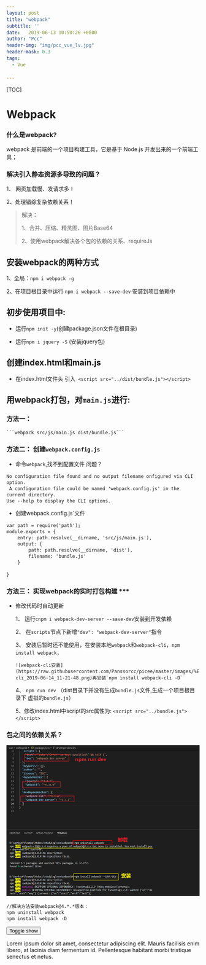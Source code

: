 ```yaml
---
layout: post
title: "webpack"
subtitle: ''
date:   2019-06-13 10:50:26 +0800
author: "Pcc"
header-img: "img/pcc_vue_lv.jpg"
header-mask: 0.3
tags:
  - Vue

---
```

[TOC]
#  Webpack

### 什么是webpack?

webpack 是前端的一个项目构建工具，它是基于 Node.js 开发出来的一个前端工具；

### 解决引入静态资源多导致的问题？

1、 网页加载慢、发请求多！

2、处理错综复杂依赖关系！

>  解决：
>
> 1、合并、压缩、精灵图、图片Base64
>
> 2、使用webpack解决各个包的依赖的关系、requireJs



## 安装webpack的两种方式

1、全局：`npm i webpack -g `

2、在项目根目录中运行 `npm i webpack --save-dev` 安装到项目依赖中

## 初步使用项目中:

+ 运行`npm init -y`(创建package.json文件在根目录)

+ 运行`npm i jquery -S` (安装jquery包)

## 创建index.html和main.js

+ 在index.html文件头 引入` <script src="../dist/bundle.js"></script>`
## 用webpack打包，对`main.js`进行:
### 方法一： 
  	```webpack src/js/main.js dist/bundle.js```

### 方法二： 创建`webpack.config.js`

+ 命令`webpack`,找不到配置文件 问题？

```
No configuration file found and no output filename onfigured via CLI option.
 A configuration file could be named 'webpack.config.js' in the current directory.
Use --help to display the CLI options.

```
+ 创建webpack.config.js`文件
```
var path = require('path');
module.exports = {
    entry: path.resolve(__dirname, 'src/js/main.js'),
    output: {
        path: path.resolve(__dirname, 'dist'),
        filename: 'bundle.js'
    }

}
```

###  方法三： 实现webpack的实时打包构建  ***

+ 修改代码时自动更新

	
	
	1、 运行`cnpm i webpack-dev-server --save-dev`安装到开发依赖
	
	2、 在`scripts`节点下新增`"dev": "webpack-dev-server"`指令
	
	3、 安装后暂时还不能使用，在安装本地`webpack`和` webpack-cli `，`npm install webpack`，
	
	  ![webpack-cli安装](https://raw.githubusercontent.com/Panssorcc/picee/master/images/%E5%AE%89%E8%A3%85webpack-cli_2019-06-14_11-21-48.png)再安装`npm install webpack-cli -D`
	
	4、 `npm run dev` （dist目录下并没有生成`bundle.js`文件,生成一个项目根目录下 虚拟的`bundle.js`）
	
	5、修改index.html中script的src属性为: `<script src="../bundle.js"></script>`

### 包之间的依赖关系？

![webpack包依赖](https://raw.githubusercontent.com/Panssorcc/picee/master/images/webpack%E4%BE%9D%E8%B5%96%E5%85%B3%E7%B3%BB_2019-06-14_10-55-48.png)

```
//解决方法安装webpack@4.*.*版本：
npm uninstall webpack 
npm install webpack -D 
```





<script src="https://cdn.bootcss.com/vue/2.4.2/vue.min.js"></script>

<style>
  .bounce-enter-active {
    -webkit-animation: bounce-in .5s;
    animation: bounce-in .5s;
  }
  .bounce-leave-active {
    -webkit-animation: bounce-in .5s reverse;
    animation: bounce-in .5s reverse;
  }
  @keyframes bounce-in {
    0% {
      -webkit-transform: scale(0);
      transform: scale(0);
    }
    50% {
      -webkit-transform: scale(1.5);
      transform: scale(1.5);
    }
    100% {
      -webkit-transform: scale(1);
      transform: scale(1);
    }
  }
  @-webkit-keyframes bounce-in {
    0% {
      -webkit-transform: scale(0);
      transform: scale(0);
    }
    50% {
      -webkit-transform: scale(1.5);
      transform: scale(1.5);
    }
    100% {
      -webkit-transform: scale(1);
      transform: scale(1);
    }
  }
</style>


<div id="example-2" class="demo"><button @click="">Toggle show</button><transition name='bounce'><p v-if="show">Lorem ipsum dolor sit amet, consectetur adipiscing elit. Mauris facilisis enim libero, at lacinia diam fermentum id. Pellentesque habitant morbi tristique senectus et netus.</p> </transition></div>


<script>
new Vue({
  el: '#example-2',
  data: {
    show: false
  }
})
</script>

